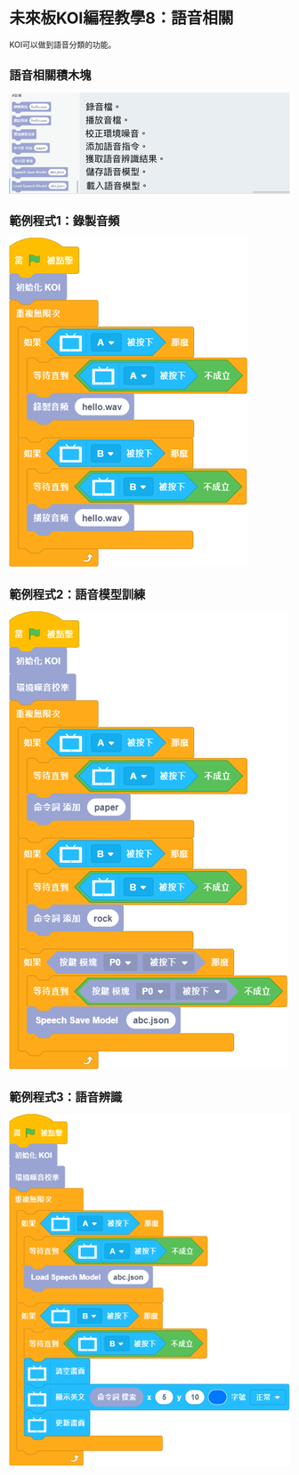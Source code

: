 # 未來板KOI編程教學8：語音相關

KOI可以做到語音分類的功能。

## 語音相關積木塊

![](./images/koi_speech.png)

## 範例程式1：錄製音頻

![](./images/koi_speech_code1.png)

## 範例程式2：語音模型訓練

![](./images/koi_speech_code2.png)

## 範例程式3：語音辨識

![](./images/koi_speech_code3.png)